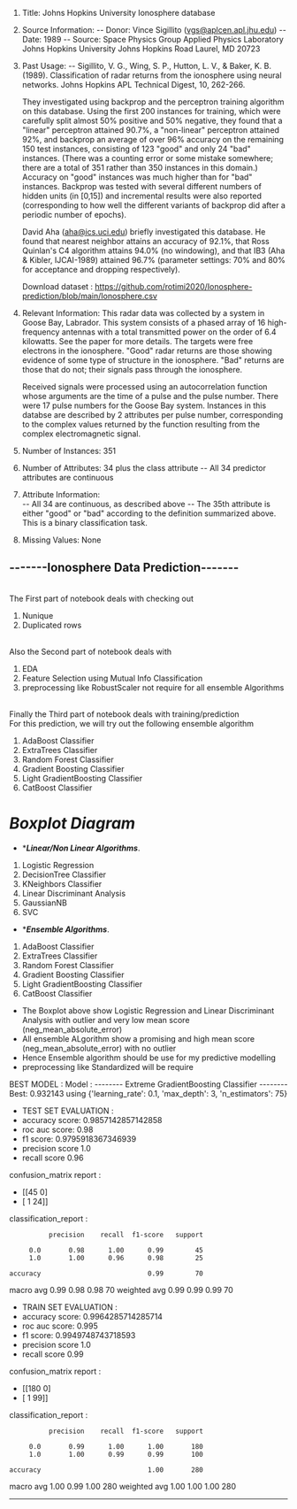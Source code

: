 1. Title: Johns Hopkins University Ionosphere database

2. Source Information:
   -- Donor: Vince Sigillito (vgs@aplcen.apl.jhu.edu)
   -- Date: 1989
   -- Source: Space Physics Group
              Applied Physics Laboratory
              Johns Hopkins University
              Johns Hopkins Road
              Laurel, MD 20723 

3. Past Usage:
   -- Sigillito, V. G., Wing, S. P., Hutton, L. V., \& Baker, K. B. (1989).
      Classification of radar returns from the ionosphere using neural 
      networks. Johns Hopkins APL Technical Digest, 10, 262-266.

      They investigated using backprop and the perceptron training algorithm
      on this database.  Using the first 200 instances for training, which
      were carefully split almost 50% positive and 50% negative, they found
      that a "linear" perceptron attained 90.7%, a "non-linear" perceptron
      attained 92%, and backprop an average of over 96% accuracy on the 
      remaining 150 test instances, consisting of 123 "good" and only 24 "bad"
      instances.  (There was a counting error or some mistake somewhere; there
      are a total of 351 rather than 350 instances in this domain.) Accuracy
      on "good" instances was much higher than for "bad" instances.  Backprop
      was tested with several different numbers of hidden units (in [0,15])
      and incremental results were also reported (corresponding to how well
      the different variants of backprop did after a periodic number of 
      epochs).

      David Aha (aha@ics.uci.edu) briefly investigated this database.
      He found that nearest neighbor attains an accuracy of 92.1%, that
      Ross Quinlan's C4 algorithm attains 94.0% (no windowing), and that
      IB3 (Aha \& Kibler, IJCAI-1989) attained 96.7% (parameter settings:
      70% and 80% for acceptance and dropping respectively).
        
      Download dataset : https://github.com/rotimi2020/Ionosphere-prediction/blob/main/Ionosphere.csv
            
            
4. Relevant Information:
   This radar data was collected by a system in Goose Bay, Labrador.  This
   system consists of a phased array of 16 high-frequency antennas with a
   total transmitted power on the order of 6.4 kilowatts.  See the paper
   for more details.  The targets were free electrons in the ionosphere.
   "Good" radar returns are those showing evidence of some type of structure 
   in the ionosphere.  "Bad" returns are those that do not; their signals pass
   through the ionosphere.  

   Received signals were processed using an autocorrelation function whose
   arguments are the time of a pulse and the pulse number.  There were 17
   pulse numbers for the Goose Bay system.  Instances in this databse are
   described by 2 attributes per pulse number, corresponding to the complex
   values returned by the function resulting from the complex electromagnetic
   signal.

5. Number of Instances: 351

6. Number of Attributes: 34 plus the class attribute
   -- All 34 predictor attributes are continuous

7. Attribute Information:     
   -- All 34 are continuous, as described above
   -- The 35th attribute is either "good" or "bad" according to the definition
      summarized above.  This is a binary classification task.

8. Missing Values: None



## -------Ionosphere Data Prediction-------

<br> The First part of notebook deals with checking out </br> 
1. Nunique
2. Duplicated rows


<br> Also the Second part of notebook deals with  </br> 
1. EDA
2. Feature Selection  using Mutual Info Classification
3. preprocessing like RobustScaler not require for all ensemble Algorithms

<br> Finally the Third part of notebook deals with training/prediction </br> 
For this prediction, we will try out the following ensemble algorithm

1. AdaBoost Classifier
2. ExtraTrees Classifier
3. Random Forest Classifier
4. Gradient Boosting Classifier
5. Light GradientBoosting Classifier
6. CatBoost Classifier



# ***Boxplot Diagram***
* ****Linear/Non Linear Algorithms***. 
1. Logistic Regression
2. DecisionTree Classifier
3. KNeighbors Classifier
4. Linear Discriminant Analysis
5. GaussianNB
6. SVC

* ****Ensemble Algorithms***. 
1. AdaBoost Classifier
2. ExtraTrees Classifier
3. Random Forest Classifier
4. Gradient Boosting Classifier
5. Light GradientBoosting Classifier
6. CatBoost Classifier

* The Boxplot above show Logistic Regression and Linear Discriminant Analysis with outlier and very low mean score (neg_mean_absolute_error)
* All ensemble ALgorithm show a promising and high mean score (neg_mean_absolute_error) with no outlier
* Hence Ensemble algorithm should be use for my predictive modelling
* preprocessing like Standardized will be require

BEST MODEL :
Model : -------- Extreme GradientBoosting Classifier -------- 
Best: 0.932143 using {'learning_rate': 0.1, 'max_depth': 3, 'n_estimators': 75}

* TEST SET EVALUATION :
* accuracy score: 0.9857142857142858
* roc auc score: 0.98
* f1 score: 0.9795918367346939
* precision score 1.0
* recall score 0.96

confusion_matrix report :

* [[45  0]
* [ 1 24]]

classification_report :

              precision    recall  f1-score   support

         0.0       0.98      1.00      0.99        45
         1.0       1.00      0.96      0.98        25

    accuracy                           0.99        70
   macro avg       0.99      0.98      0.98        70
weighted avg       0.99      0.99      0.99        70



* TRAIN SET EVALUATION :
* accuracy score: 0.9964285714285714
* roc auc score: 0.995
* f1 score: 0.9949748743718593
* precision score 1.0
* recall score 0.99

confusion_matrix report :

* [[180   0]
 * [  1  99]]

classification_report :

              precision    recall  f1-score   support

         0.0       0.99      1.00      1.00       180
         1.0       1.00      0.99      0.99       100

    accuracy                           1.00       280
   macro avg       1.00      0.99      1.00       280
weighted avg       1.00      1.00      1.00       280

----------------------------------
